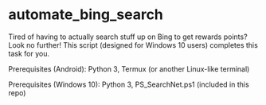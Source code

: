 # automate_bing_search
Tired of having to actually search stuff up on Bing to get rewards points? Look no further! This script (designed for Windows 10 users) completes this task for you.

Prerequisites (Android): Python 3, Termux (or another Linux-like terminal)

Prerequisites (Windows 10): Python 3, PS_SearchNet.ps1 (included in this repo)
